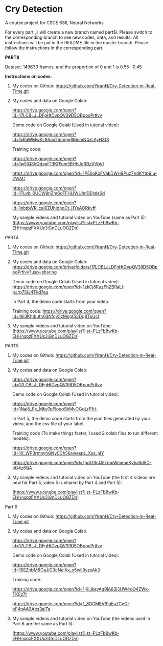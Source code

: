 # Cry Detection

A course project for CSCE 636, Neural Networks

For every part , I will create a new branch named part$i. Please switch to the corresponding branch to see new codes, data, and results. All instructions will be put in the README file in the master branch. Please follow the instructions in the corresponding part.

**PART8**

Dataset: 149633 frames, and the proportion of 0 and 1 is 0.55 : 0.45

**Instructions on codes:**

1. My codes on Github: <https://github.com/YiranH/Cry-Detection-in-Real-Time.git>

2. My codes and data on Google Colab:

   <https://drive.google.com/open?id=17LOBLJLDFgHtDvpQV39D5OBpooPrtlvv>

   Demo code on Google Colab (Used in tutorial video):

   <https://drive.google.com/open?id=1xRaWMwKL9Aax2ipmpg8McmNQrLAyH3f3>

   Training code:

   <https://drive.google.com/open?id=1w5IQ3hQdapfT3KfFum5BHhJdRBzVVbVl>

   <https://drive.google.com/open?id=1PE0oKoFVakDWH8Puz7VdKYtp9Iu-ZWAC>

   <https://drive.google.com/open?id=1Tuvb_6UCW9nZm6oFFHLIWUlmDDjnls6d>

   <https://drive.google.com/open?id=1nbtbWR_caI0ZUhidnoCt_j1YsAORkyff>

   My sample videos and tutorial video on YouTube (same as Part 5): (<https://www.youtube.com/playlist?list=PLzFb8wKb-EHHnxpzFXXUx3iGnDLuOGZDn>)

   

PART4

1. My codes on Github: <https://github.com/YiranH/Cry-Detection-in-Real-Time.git>

2. My codes and data on Google Colab: <https://drive.google.com/drive/folders/17LOBLJLDFgHtDvpQV39D5OBpooPrtlvv?usp=sharing>

   Demo code on Google Colab (Used in tutorial video): <https://drive.google.com/open?id=1zkCj8RuzFhZBRaLI-pJrp7SIJ4Tkd7eu>

   In Part 4, the demo code starts from your video.

   Training code: <https://drive.google.com/open?id=16I3Kh4jufn03Nfqv5zMngCj3Dq8TpUct>

3. My sample videos and tutorial video on YouTube: (<https://www.youtube.com/playlist?list=PLzFb8wKb-EHHnxpzFXXUx3iGnDLuOGZDn>)

PART5

1. My codes on Github: <https://github.com/YiranH/Cry-Detection-in-Real-Time.git>

2. My codes and data on Google Colab:

   <https://drive.google.com/open?id=17LOBLJLDFgHtDvpQV39D5OBpooPrtlvv>

   Demo code on Google Colab (Used in tutorial video):

   <https://drive.google.com/open?id=1Nai8_Fx_Mby7pFloepShMvOGqLrP1rj->

   In Part 5, the demo code starts from the json files generated by your video, and the csv file of your label.

   Training code (To make things faster, I used 2 colab files to run different models):

   <https://drive.google.com/open?id=1X_WP3rmnyhGNy0Ch56awespL_Xss_plY>

   <https://drive.google.com/open?id=1gqt7SnQ5LmoWmeneKyhaSd5D-pD4z6QA>

3. My sample videos and tutorial video on YouTube (the first 4 videos are new for Part 5, video 5 is shared by Part 4 and Part 5):

   (<https://www.youtube.com/playlist?list=PLzFb8wKb-EHHnxpzFXXUx3iGnDLuOGZDn>)

Part 6

1. My codes on Github: <https://github.com/YiranH/Cry-Detection-in-Real-Time.git>

2. My codes and data on Google Colab:

   <https://drive.google.com/open?id=17LOBLJLDFgHtDvpQV39D5OBpooPrtlvv>

   Demo code on Google Colab (Used in tutorial video):

   <https://drive.google.com/open?id=19EZhbM8OaJiG3cNelXx_o5wll8yzsAk3>

   Training code:

   <https://drive.google.com/open?id=1jKlJkayAg0lA83l3UW4oO4ZWk-TKEz7t>

   <https://drive.google.com/open?id=1_8OCMEV9lqEuZGeQ-bF4pAA9Abs3aITe>

3. My sample videos and tutorial video on YouTube (the videos used in Part 6 are the same as Part 5):

   (<https://www.youtube.com/playlist?list=PLzFb8wKb-EHHnxpzFXXUx3iGnDLuOGZDn>)